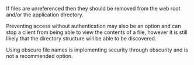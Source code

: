 If files are unreferenced then they should be removed from the web
root and/or the application directory.

Preventing access without
authentication may also be an option and can stop a client from being
able to view the contents of a file, however it is still likely that
the directory structure will be able to be discovered.

Using obscure
file names is implementing security through obscurity and is not a
recommended option.